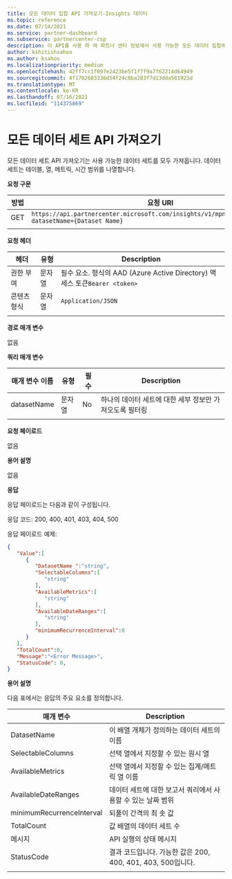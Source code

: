 ```yaml
---
title: 모든 데이터 집합 API 가져오기-Insights 데이터
ms.topic: reference
ms.date: 07/14/2021
ms.service: partner-dashboard
ms.subservice: partnercenter-csp
description: 이 API를 사용 하 여 파트너 센터 정보에서 사용 가능한 모든 데이터 집합에 대 한 세부 정보를 가져옵니다.
author: kshitishsahoo
ms.author: ksahoo
ms.localizationpriority: medium
ms.openlocfilehash: 42ff7cc1f097e2423be5f1f7f9a7f62214d64949
ms.sourcegitcommit: 4f1702683336d54f24c0ba283f7d13dda581923d
ms.translationtype: MT
ms.contentlocale: ko-KR
ms.lasthandoff: 07/16/2021
ms.locfileid: "114375869"
---
```

# <a name="get-all-datasets-api"></a>모든 데이터 세트 API 가져오기

모든 데이터 세트 API 가져오기는 사용 가능한 데이터 세트를 모두 가져옵니다. 데이터 세트는 테이블, 열, 메트릭, 시간 범위를 나열합니다.

**요청 구문**

|    방법    |    요청 URI    |
|    ----    |    ----    |
|    GET    |    `https://api.partnercenter.microsoft.com/insights/v1/mpn/ScheduledDataset?datasetName={Dataset Name}`     |
|        |        |

**요청 헤더**

|    헤더    |    유형    |    Description    |
|    ----    |    ----    |    ----    |
|    권한 부여    |    문자열    |    필수 요소. 형식의 AAD (Azure Active Directory) 액세스 토큰`Bearer <token>`    |
|    콘텐츠 형식    |    문자열    |    `Application/JSON`    |
|        |        |        |

**경로 매개 변수**

없음

**쿼리 매개 변수**

|    매개 변수 이름    |    유형    |    필수    |    Description    |
|    ----    |    ----    |    ----    |    ----    |
|    datasetName    |    문자열    |    No    |    하나의 데이터 세트에 대한 세부 정보만 가져오도록 필터링    |
|        |        |        |        |

**요청 페이로드**

없음

**용어 설명**

없음

**응답**

응답 페이로드는 다음과 같이 구성됩니다.

응답 코드: 200, 400, 401, 403, 404, 500

응답 페이로드 예제:

```json
{ 
   "Value":[ 
      { 
         "DatasetName ":"string", 
         "SelectableColumns":[ 
            "string" 
         ], 
         "AvailableMetrics":[ 
            "string" 
         ], 
         "AvailableDateRanges":[ 
            "string" 
         ], 
         "minimumRecurrenceInterval":0 
      } 
   ], 
   "TotalCount":0, 
   "Message":"<Error Message>", 
   "StatusCode": 0, 
} 
```

**용어 설명**

다음 표에서는 응답의 주요 요소를 정의합니다.

|    매개 변수    |    Description    |
|    ----    |    ----    |
|    DatasetName     |    이 배열 개체가 정의하는 데이터 세트의 이름     |
|    SelectableColumns     |    선택 열에서 지정할 수 있는 원시 열     |
|    AvailableMetrics     |    선택 열에서 지정할 수 있는 집계/메트릭 열 이름     |
|    AvailableDateRanges     |    데이터 세트에 대한 보고서 쿼리에서 사용할 수 있는 날짜 범위     |
|    minimumRecurrenceInterval     |    되풀이 간격의 최 솟 값     |
|    TotalCount     |    값 배열의 데이터 세트 수     |
|    메시지     |    API 실행의 상태 메시지     |
|    StatusCode     |    결과 코드입니다. 가능한 값은 200, 400, 401, 403, 500입니다.     |
|        |        |
